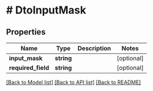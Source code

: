 # # DtoInputMask

## Properties

Name | Type | Description | Notes
------------ | ------------- | ------------- | -------------
**input_mask** | **string** |  | [optional]
**required_field** | **string** |  | [optional]

[[Back to Model list]](../../README.md#models) [[Back to API list]](../../README.md#endpoints) [[Back to README]](../../README.md)
